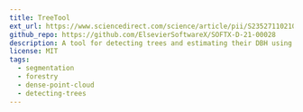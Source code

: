 ```yaml
---
title: TreeTool
ext_url: https://www.sciencedirect.com/science/article/pii/S2352711021001485
github_repo: https://github.com/ElsevierSoftwareX/SOFTX-D-21-00028
description: A tool for detecting trees and estimating their DBH using forest point clouds.
license: MIT
tags:
  - segmentation
  - forestry
  - dense-point-cloud
  - detecting-trees
---
```

